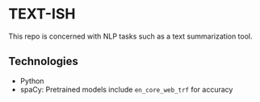 # TEXT-ISH

This repo is concerned with NLP tasks such as a text summarization tool.

## Technologies
 - Python
 - spaCy: Pretrained models include `en_core_web_trf` for accuracy
